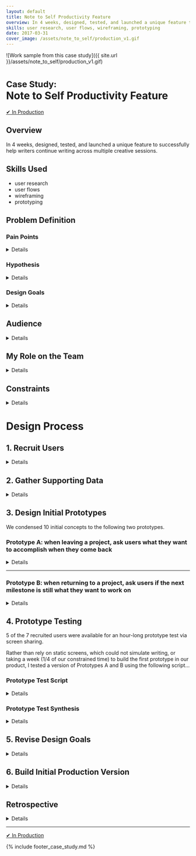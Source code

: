 ```yaml
---
layout: default
title: Note to Self Productivity Feature
overview: In 4 weeks, designed, tested, and launched a unique feature to successfully help writers continue writing across multiple creative sessions.
skills: user research, user flows, wireframing, prototyping
date: 2017-03-31
cover_image: /assets/note_to_self/production_v1.gif
---
```


![Work sample from this case study]({{ site.url }}/assets/note_to_self/production_v1.gif)

# <small>Case Study:</small> <br />Note to Self Productivity Feature

<a href="https://www.therightmargin.com/?ref=avkux" type="button" class="btn btn-success" target="_blank">&#10004; In Production</a>

## Overview

In 4 weeks, designed, tested, and launched a unique feature to successfully help writers continue writing across multiple creative sessions.

## Skills Used

* user research
* user flows
* wireframing
* prototyping

## Problem Definition

### Pain Points

<details>
  <p>Coming back to a creative writing project requires remembering:</p>

  <ul>
    <li>where you left off</li>
    <li>what you planned to do next (exemplified by order, dates, or other priority)</li>
    <li>what you wanted to do</li>
    <li>what you want to do now</li>
  </ul>
</details>

### Hypothesis

<details>
  <blockquote>
    <p>
      TheRightMargin can bridge writing sessions to help writers retain context and continue writing via a &quot;note to self&quot; prototype.
    </p>
  </blockquote>
</details>

### Design Goals

<details>

  <p>
    Within TheRightMargin's online writing product:
  </p>

  <pre><code>
1. Preserves a user’s context so they can continue working by writing or planning.
2. Does not become annoying or disruptive with repeat use.
3. Does not force the user to do work they wouldn’t normally do.

    a. Supports writer's process  
    b. Are users coming to TheRightMargin and already doing the things we’re allowing?  
    c. Or are we changing their behavior in some way?  

        - One way to gather insight: existing timer use — are users new to timers?

4. Useful with one project, more useful with more projects.
5. Useful even if user doesn’t return for some time.
6. Increases retention (though hard to prototype)
7. Unique relative to other tools

    a. Definitely writing tools  
    b. Ideally productivity tools

8. Integrates smoothly with current product and feature set

    a. Ties back to vision of goal-driven writing  
    b. Ties back to smart writing tool
  </code></pre>

</details>

## Audience

<details>

  <p>
    I hypothesized the following traits of an ideal prototype tester:
  </p>

  <ol>

    <li>
      <p>
        Writer who leaves post it notes to himself or herself around their workspace.
      </p>
      <p>
        <em>Hypothesis: Our solution should appeal most to those who&#39;ve already taken steps to solve the problem of retaining context by leaving notes to themselves, not writers who&#39;d have to be trained on both the solution and the benefits of retaining context.</em>
      </p>
    </li>

    <li>
      <p>
        Writes regularly enough to need reminders
        <strong>
          a. One project that takes longer than a week
        </strong>
        or
        <strong>
          b. Concurrent projects
        </strong>
      </p>
      <p>
        <em>Hypothesis: Infrequent writers don&#39;t lose context often enough to suffer from the problem our prototype would solve.</em>
      </p>
    </li>

    <li>
      <p>
        Already adopts Getting Things Done (GTD) mindset of writing everything down (i.e. capture phase of GTD)
      </p>
      <p>
        <em>This is an example behavior of item 1 with a corollary from productivity. GTD practices are a strong indicator of existing patterns we can tap into, though it may limit our audience if we only solved their problem.</em>
      </p>
    </li>

  </ol>

</details>

## My Role on the Team

<details>

  <p>
    As Senior UX Designer &amp; Engineer, I worked:
  </p>

  <ul>
    <li>
      to define, test, and implement the prototype
    </li>
    <li>
      with our UX designer to recruit users and run prototype tests
    </li>
    <li>
      with our full-stack engineer to brainstorm technical feasibility of solutions
    </li>
    <li>
      with our Founder to approve design goals and deliverables
    </li>
  </ul>

</details>

## Constraints

<details>

  <ol>
    <li>
      Move from concept to viable prototype collecting real data in 2 sprints (4 weeks).
    </li>
    <li>
      Technical feasibility to create a solution not reliant on interruptive browser modals or prompts.
    </li>
    <li>
      Recruiting testers. I worried about the time to recruit at least 5 testers based on it taking over two weeks in past prototypes for TheRightMargin.
    </li>
  </ol>

</details>

# Design Process

## 1. Recruit Users

<details>
  <p>
    Recently, we began to offer users who wrote into support the ability to opt-in to a UX tester bank for future prototypes. We recruited 7 existing users of TheRightMargin from this UX tester bank within the first week. This was a speedy, welcome relief from casting a broad net to recruit any existing users out of the blue or appealing to local or online writing communities. Thus, we quickly overcame our last constraint.
  </p>
</details>

## 2. Gather Supporting Data

<details>

  <blockquote>
    <p>
      I strongly disagreed with our 3rd design goal:
      <q>Does not force the user to do work they wouldn’t normally do.</q>
    </p>
  </blockquote>

  <p>
    I felt we needed to successfully tap into existing behavior of writers leaving notes to their future selves, rather than encourage new behavior.
  </p>

  <p>
    Our existing product had a corollary that I thought we could learn from—a writing timer. Timed writing exercises are not a new concept to our new product. <strong>I hypothesized that only those who already used timers in their writing used our timer.</strong>
  </p>

  <p>
    I pulled metrics data on users active in the last month who had started or finished TheRightMargin&#39;s writing timer and emailed them:
  </p>

  <pre><code>
Fellow wordsmith,

Art from TheRightMargin here. Thanks for using the timer on our writing tool! Would quickly love to know your impressions so we can improve: Have you used a timer before for your writing? Did our timer help you?

Thanks,
— Art
  </code></pre>

  <p>
    The user responses were largely consistent with my hypothesis about leveraging existing behavior&hellip;
  </p>

  <pre><code>
Yes, I'm always using a timer when I'm writing.

I  like  to  set  the  timer  at  52 minutes and then write. But I use Scrivener for that.
  </code></pre>

  <pre><code>
it does help, but I decided I preferred the “Pomodone” app, which I can link with Todoist, and which synchronizes with my calendar to show how much time I spent working on what.  However, timers for writing are generally very useful.  Have you seen the “mostdangerouswritingapp.com “?  Very scary, and depends on timers: )
  </code></pre>

  <pre><code>
I think there is no tool out there right now, which is tracking actual production "writing" and then giving a picture of the progress the writer is making from let's say typing 500 words in an hour to in 30 mins.
  </code></pre>

  <pre><code>
I've not used a timer for writing prior to this. As a new tool for me, I'm excited to discover it's performative potential. Perhaps it could be likened to "speed chess," in the sense that engagement in the thoughtful act is elevated to a stream of consciousness as a function of time.
  </code></pre>

  <pre><code>
Yes I have used the timer and it was the first time I wrote with a timer since high school. Personally, it helped me feel the pressure to write and have an incentive to get going. It added a simple element of challenge and helps me benchmark my progress.
  </code></pre>

  <p>
    This initial data effectively eliminated the design goal of encouraging new behavior.
  </p>

</details>

## 3. Design Initial Prototypes

We condensed 10 initial concepts to the following two prototypes.

### Prototype A: when leaving a project, ask users what they want to accomplish when they come back

<details>

  <p>
    <strong>Prototype A Hypothesis</strong>
  </p>

  <blockquote>
    <p>
      Asking the right question (i.e. about context) at the right time (i.e. when a user is done working), will help a user continue working next time.
    </p>
  </blockquote>

  <p>
    <strong>Failure indicators:</strong>
  </p>

  <ol>
    <li>Users find the question intrusive</li>
    <li>Users don’t want to answer the question</li>
    <li>Users don’t provide answers that help them in their next working session.</li>
  </ol>

  <p>
    <strong>Success indicators:</strong>
  </p>

  <ol>
    <li>
      Users provide answers that aren’t already in their timeline or top of mind.
    </li>
    <li>
      Users answer “yes” to “Would you use this tactic in other writing tools / in the future?”
    </li>
  </ol>

  <p>
    <img src="{{ site.url }}/assets/note_to_self/prototype_a.jpg" alt="Prototype A flow">
  </p>

  <p>
    The only design goals <strong>NOT</strong> met by Prototype A were:
  </p>

  <pre><code>
2. Does not become annoying or disruptive with repeat use.
    a. Depends on how accurately we can capture user leaving and the UI...
...
5. Useful even if user doesn’t return for some time.
    a. Hopefully, because the last thing you did will be the first thing you’ll see?
  </code></pre>

</details>

---

### Prototype B: when returning to a project, ask users if the next milestone is still what they want to work on

<details>

  <p>
    <strong>Prototype B Hypothesis</strong>
  </p>

  <blockquote>
    <p>
      Asking the right question (i.e. about what’s next to do) at the right time (i.e. when a user comes back to work), will help a user start working.
    </p>
  </blockquote>

  <p>
    <strong>Failure indicators:</strong>
  </p>

  <ol>
    <li>Users find the question intrusive</li>
    <li>Users answer “No” consistently</li>
  </ol>

  <p>
    <strong>Success indicators:</strong>
  </p>

  <ol>
    <li>Users answer “Yes” more often than “No”</li>
    <li>Users add new milestones</li>
  </ol>

  <p>
    <img src="{{ site.url }}/assets/note_to_self/prototype_b.jpg" alt="Prototype B flow">
  </p>

  <p>
    The only design goals <strong>NOT</strong> met by Prototype B were:
  </p>

  <pre><code>
2. Does not become annoying or disruptive with repeat use.
    a. Depends on how frequency of prompt and efficacy after repeat exposure.
  </code></pre>

</details>


## 4. Prototype Testing

5 of the 7 recruited users were available for an hour-long prototype test via screen sharing.

Rather than rely on static screens, which could not simulate writing, or taking a week (1/4 of our constrained time) to build the first prototype in our product, I tested a version of Prototypes A and B using the following script&hellip;

### Prototype Test Script

<details>

  <pre><code>
1. Prep / before interview
    a. Given that all recruits are TheRightMargin users, look up their project data to gauge type of writing they do.
    b. Add user on Skype or Google Hangout
    c. Set up Google Doc for taking notes on user
    d. Set up new Google Doc prototype for user

2. During interview
    a. Q: What type of writing do you do?
    b. Q: A new project you’re itching to write?
    c. Q: Ask user about their current way of keeping context between writing sessions.
    d. Q: How exactly do you currently end your writing sessions?
    e. Share prototype with user, confirm they can edit it
    f. Open the prototype
      Backup writing prompt, in case no active projects:
You've finally managed to discover the secret to immortality. Suddenly, Death appears before you, hands you a business card, and says, "When you realize living forever sucks, call this number, I've got a job offer for you."
    g. First session gap
      i. SESSION 1: Do 3 minutes of freewriting
      ii. Refresh document
      iii. Close eyes to simulate passage of time OVER A WEEK
      iv. Open eyes to simulate passage of time
      v. SESSION 2: Do 3 minutes of freewriting
    h. Second session gap
      i. Ask question about next writing session
          1. Ask either:
              a. Verbally
              b. On-screen somehow
          2. Capture answer either:
              a. Note taker transcribes user answer
              b. User writes down answer
      ii. Refresh document
      iii. Close eyes to simulate passage of time OVER ANOTHER WEEK
      iv. Move user answer to visible place where it’ll be tested
      v. Open eyes to simulate passage of time
      vi. SESSION 3: Do 3 minutes of writing

    How we gauge prototype success
    i. Compare your experience of writing between your sessions
      1. Ideally user reports session 3 being easier than 2 and attributes it to their answer before session 3
      2. Maybe ask explicitly:
        a. were the last 2 sessions were different?
        b. did you notice anything different between sessions 2 and 3?
        c. did the answer you give between 2 and 3 help your next session?
    ii. When would you expect to be asked about your next writing session?
    iii. Where would you expect to see this asked in TheRightMargin?
    iv. Where would you expect to see your answer in TheRightMargin?
    v. Would you use this tactic in other writing tools / in the future?
    vi. Share our risks with prototype

3. After interview
    Thank you follow up email. Ask any clarifying questions. Say we’re open to any more feedback as it occurs.
  </code></pre>

</details>

### Prototype Test Synthesis

<details>

  <blockquote>
    <p>
      How exactly do you currently end your writing sessions? e.g. close browser, save doc, close laptop?
      <strong><em>No consistency.</em></strong>
    </p>
  </blockquote>

  <ol>

    <li>
      1 tester keeps writing open
    </li>

    <li>
      <strong><em>4 testers save and close writing</em></strong>
    </li>

    <li>
      Additional data

      <ol>

        <li>
          <a href="https://www.facebook.com/groups/mikegeffnerpresentswritershelpingwriters/permalink/10154633085286026/?ref=notif&amp;notif_t=group_post_approved&amp;notif_id=1489448381358202">
            <em>Writers Helping Writers</em>
          </a>
          — 2 open, 3 close, 1 both
        </li>

        <li>
          <a href="https://www.facebook.com/groups/WDNWCAttendeeGroup/permalink/613603405505949/">
            <em>WDNWC group</em>
          </a>
          — 2 close, 1 open
        </li>

        <li>
          <a href="https://www.facebook.com/therightmargin/posts/648917121984710">
            <em>TheRightMargin Facebook page</em>
          </a>
          — no responses
        </li>

        <li>
          <a href="https://twitter.com/TheRightMargin/status/841428542118232065">
            <em>Twitter poll</em>
          </a>
          — 1 close
        </li>

        <li>
          Reddit:
          <a href="https://www.reddit.com/r/writing/comments/5z8mqg/when_youre_done_writing_do_you_keep_it_open_or/">
            <em>r/writing</em>
          </a>,
          r/KeepWriting/ — no responses
        </li>

        <li>WriterHangout
          <a href="https://writerhangout.slack.com/archives/general/p1489447897891913">
            <em>#general channel</em>
          </a>
          — 1 open, 1 close, 1 both
        </li>

      </ol>

    </li>

  </ol>

  <blockquote>
    <p>
      How do you currently help yourself between writing sessions? <strong><em>No consistency.</em></strong>
    </p>
  </blockquote>

  <ol>

    <li>
      Morning pages, writing group, reading
    </li>

    <li>
      Archive research on Google Docs to read for later
    </li>

    <li>
      Morning exercise, playing piano between sessions
    </li>

    <li>
      Freewriting, fighting off impostor syndrome and inner critic with persistence
    </li>

    <li>
      Outlining, editorial calendar
    </li>

  </ol>

  <blockquote>
    <p>
      <strong><em>Every participant chose to answer</em></strong> the question at the end of the second session and pretty much <strong><em>worked according to their answers</em></strong>:
    </p>
  </blockquote>

  <ol>

    <li>
      “Direction. So when I come back next time, I have more direction in my freewriting.”
    </li>

    <li>
      “I want to start there in the article when I get back”
    </li>

    <li>
      “when i come back i wanna first review - maybe ask myself some questions. Maybe add structure here and there. And work on these things.”
    </li>

    <li>
      “I'd like to finish editing this article when I return.”
    </li>

    <li>
      “Finish this and prepare it for submission”
    </li>

  </ol>

  <blockquote>
    <p>
      Comparing writing sessions <strong><em>was generally favorable to the prompt</em></strong>:
    </p>
  </blockquote>

  <ol>

    <li>
      The first was the hardest. After the first one, you have a feeling of accomplishment. I held onto that feeling… Third [session] was easier than the second. Maybe because I put down the goal of having more direction.
    </li>

    <li>
      If there was a way to pin a place where this was last, so i don&#39;t have to go back through… i didn&#39;t have to go back from the top, i knew exactly where i was starting, i could go from there with confidence.
    </li>

    <li>
      I like those kinds of prompts. That’s one of things that attracted me to TheRightMargin. The big trick is coming up with questions that are appropriate. … Questions are like loops they help you get into something.
    </li>

    <li>
      The third time was a little quicker because of the note. Each time was not that hard - but third time gave his mind objective.
    </li>

    <li>
      Would be good to see the prompt - and also would be good to see the last few edits she made. She jumps around a lot so it would be helpful to see what she last did. … But always a good thing to ask
    </li>

  </ol>

  <blockquote>
    <p>
      When should TheRightMargin ask?
      <strong><em>No consistency</em></strong>
    </p>
  </blockquote>

  <ol>

    <li>
      A little <strong><em>later</em></strong> in the process.
    </li>

    <li>
      Somewhere <strong><em>in between</em></strong> writing sessions.
    </li>

    <li>
      Maybe <strong><em>at the end</em></strong> of a writing session?
    </li>

    <li>
      Probably <strong><em>at the end of the doc</em></strong>
    </li>

    <li>
      Very useful <strong><em>at the beginning</em></strong>. New chapte
      r/new project/new section.
    </li>

    <li>
      It depends when the best time is &hellip;sometimes it’s <strong><em>in the middle</em></strong> of writing
    </li>

    <li>
      <strong><em>Anytime you leave</em></strong> the writing session
    </li>

  </ol>

  <blockquote>
    <p>
      Where is the answer most helpful? <strong><em>In the content</em></strong>. <em>Biased by Google Doc prototype?</em>
    </p>
  </blockquote>

  <ol>

    <li>
      Personalized email … when you log in or come back to set the tone for the session
    </li>

    <li>
      <strong><em>at the end of the doc</em></strong>
    </li>

    <li>
      Maybe present as a box that floats over - or becomes an integral part of TheRightMargin - creative comments - or thought starters - maybe create a box where i can create “THOUGHT PROVOKING QUESTIONS” where i can add them and maybe you could also and they would be color coded.
    </li>

    <li>
      I would like to see it <strong><em>in the actual content</em></strong> where I left last.
    </li>

    <li>
      Would be similar to what Art did - she’d leave <strong><em>in line in the text</em></strong>. … And then maybe making that a task at the top of the task list.
    </li>

  </ol>

  <blockquote>
    <p>
      Would you use this tactic in other writing tools / in the future?
      <strong><em>Consistently yes.</em></strong>
    </p>
  </blockquote>

  <ol>

    <li>
      Yes, definitely. &hellip; Wants to set more intentions for writing.
    </li>

    <li>
      it&#39;s a new thing, but it has a lot of potential to give you prompts to move to the next step. but i think there is probably something that&#39;s already in TheRightMargin that&#39;s supposed to prompt you to the next deadline rather than to the next activity?
    </li>

    <li>
      What you would do for me is integrate this in the document
    </li>

    <li>
      Has not written that much before. The whole thing started with TheRightMargin. To break down tasks. It’s what he’s always wanted.
    </li>

    <li>
      Yea can see it being useful in the future. Anytime you can know what you want o accomplish when you sit down at the paper and know what you want to do it’s useful.
    </li>

  </ol>

  <blockquote>
    <p>
      The qualitative prototype results were very encouraging after only 2 weeks of design and no engineering time. <strong><em>The biggest remaining risk was implementation given the lack of consistency in when to ask the question.</em></strong>
    </p>
  </blockquote>

</details>

## 5. Revise Design Goals

<details>

  <p>
    Based upon what we learned thus far, we revised our design goals. As we learned from timer users, appealing to new behavior was not a good place to start. Uniqueness was virtually guaranteed based on prototype responses and no longer worth emphasizing.
  </p>

  <pre><code>
1. Make returning to a writing project a seamless, more delightful experience that helps you retain your context (reduce cognitive load)

    a. Help users easily discover the answer upon return to be immediately useful/actionable

2. Make sure it’s delightful/useful for the 1st time as well as the 100th time (no annoying UX!)

    a. Opt out or design a way that you don’t need to

3. The solution should tie back to your writing goals (milestones and tasks in TheRightMargin)

    a. How does this tie back/step forward towards our vision for creating a smarter writing app?

4. Make it discoverable easily upon entering and accessible whenever you want it
5. Do not create an experience that involves exit interruptions
6. This experience should be most useful for projects that you don’t write everyday or longer-form projects
  </code></pre>

</details>

## 6. Build Initial Production Version

<details>

  <p>
    The biggest remaining problem from the initial prototype testing was when to present the note to self or context-preserving question. I quickly began to enumerate TheRightMargin workspace UI and settled on a bottom right placement that wouldn&#39;t distract from ongoing writing or conflict with potential commenting features. Here&#39;s my thought process on paper:
  </p>

  <p>
    <img src="{{ site.url }}/assets/note_to_self/build_placement.jpg" alt="Where should we ask the question?">
  </p>

  <p>
    Then, I fleshed out the entry points and initial flows of this UI. The founder and I quickly scoped these down (i.e. the red ink) for a first version to build:
  </p>

  <p>
    <img src="{{ site.url }}/assets/note_to_self/build_ui.jpg" alt="Note to self entry points">
  </p>

  <p>
    I defined more precise states and flows:
  </p>

  <p>
    <img src="{{ site.url }}/assets/note_to_self/build_leave_flows.jpg" alt="Note to self states and flows">
  </p>

  <p>
    And even sketched Prototype B, which unfortunately wasn&#39;t implemented due to time constraints:
  </p>

  <p>
    <img src="{{ site.url }}/assets/note_to_self/build_return_flows.jpg" alt="Prototype B implementation sketch">
  </p>

  <hr>

  <p>
    Here&#39;s what made it into production on <a href="https://www.therightmargin.com/?ref=avkux">TheRightMargin in March 2017</a>.
  </p>

  <p>
    The main affordance uses the language of <strong>&quot;Done working for now?&quot;</strong> to support both notes that relate directly to writing and other non-writing work (planning, brainstorming, research, outlining, etc.) that TheRightMargin currently supports.
  </p>

  <p>
    The UI <em>subtly</em> draws attention to itself by pulsating the affordance at the bottom 30 minutes into a writing session:
  </p>

  <p>
    <img src="{{ site.url }}/assets/note_to_self/production_pulse.gif" alt="Production build v1">
  </p>

  <p>
    The feature can also be manually triggered at any other time, in case 30 minutes doesn&#39;t work for the current writing session&hellip;
  </p>

  <p>
    <img src="{{ site.url }}/assets/note_to_self/production_v1.gif" alt="Production build v1">
  </p>

  <p>
    It provides basic error checking for task length and it saves the notes to self in the most visible place for next time (the top of the current milestone).
  </p>

  <p>
    I instrumented the following metrics to measure the success of the first production version:
  </p>

  <ol>

    <li>
      a new <code>Opened Note to Self</code> event when clicking the affordance with a <code>content</code> property for comparing future CTA copy iterations.
    </li>

    <li>
      a new <code>task_count</code> property on the existing <code>Added Task</code> event: how many tasks were added simultaneously (blank in normal flow, 1+ in Note to Self flow)
    </li>

  </ol>

</details>

## Retrospective

<details>

  <p>
    We hit our goals within our constraints, but it's too early to gauge success without collecting more production metrics and user feedback over a longer period of time.
  </p>

  <p>
    The prototype tests were successful in discovering viable solutions to the pain of continuing to write across sessions. Implementation proved to be the biggest challenge as we had to pick a version we can build within the remaining time, rather than the ideal one. The 30 minute interval and general entry point to the UI still feel like untested hypotheses. Usability testing or even screen captures of longer sessions could begin to illuminate their effectiveness in the product.
  </p>

  <p>
    Production feels incomplete without the Prototype B implementation to close the loop on how to rebuild context by drawing attention to the note(s) to self from the previous session, after a reasonable interval of time.
  </p>

</details>

<hr>

<a href="https://www.therightmargin.com/?ref=avkux" type="button" class="btn btn-success" target="_blank">&#10004; In Production</a>

{% include footer_case_study.md %}
